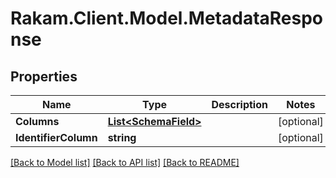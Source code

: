 # Rakam.Client.Model.MetadataResponse
## Properties

Name | Type | Description | Notes
------------ | ------------- | ------------- | -------------
**Columns** | [**List&lt;SchemaField&gt;**](SchemaField.md) |  | [optional] 
**IdentifierColumn** | **string** |  | [optional] 

[[Back to Model list]](../README.md#documentation-for-models) [[Back to API list]](../README.md#documentation-for-api-endpoints) [[Back to README]](../README.md)

